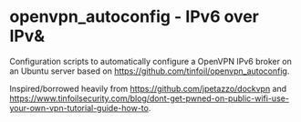 openvpn_autoconfig - IPv6 over IPv&
==================

Configuration scripts to automatically configure a OpenVPN IPv6 broker on an Ubuntu server based on https://github.com/tinfoil/openvpn_autoconfig.


Inspired/borrowed heavily from https://github.com/jpetazzo/dockvpn and https://www.tinfoilsecurity.com/blog/dont-get-pwned-on-public-wifi-use-your-own-vpn-tutorial-guide-how-to.
